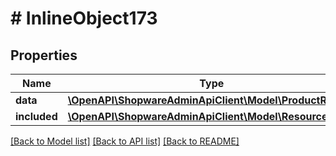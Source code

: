 # # InlineObject173

## Properties

Name | Type | Description | Notes
------------ | ------------- | ------------- | -------------
**data** | [**\OpenAPI\ShopwareAdminApiClient\Model\ProductReview**](ProductReview.md) |  | [optional]
**included** | [**\OpenAPI\ShopwareAdminApiClient\Model\Resource[]**](Resource.md) |  | [optional]

[[Back to Model list]](../../README.md#models) [[Back to API list]](../../README.md#endpoints) [[Back to README]](../../README.md)
